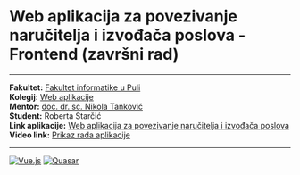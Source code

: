 # Web aplikacija za povezivanje naručitelja i izvođača poslova - Frontend (završni rad)
____
**Fakultet:** [Fakultet informatike u Puli](https://fipu.unipu.hr/)  
**Kolegij:** [Web aplikacije](https://fiputreca.notion.site/fiputreca/Web-aplikacije-7ba8350d498546a78812399024edac44)  
**Mentor:** [doc. dr. sc. Nikola Tanković](https://fiputreca.notion.site/fiputreca/Kontakt-stranica-875574d1b92248b1a8e90dae52cd29a9)  
**Student:** Roberta Starčić  
**Link aplikacije:** [Web aplikacija za povezivanje naručitelja i izvođača poslova](https://jobify-wwit.onrender.com/) 
**Video link:** [Prikaz rada aplikacije](https://www.youtube.com/watch?v=rlglMYq5Whs)
___
[![Vue.js](https://img.shields.io/badge/Vue.js-4FC08D?style=flat-square&logo=vue.js&logoColor=white)](https://vuejs.org/) [![Quasar](https://img.shields.io/badge/Quasar-1976D2?style=flat-square&logo=quasar&logoColor=white)](https://quasar.dev/)
